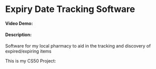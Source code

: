 # Expiry Date Tracking Software
#### Video Demo:  <URL HERE>
#### Description:
Software for my local pharmacy to aid in the tracking and discovery of expired/expiring items

This is my CS50 Project:
